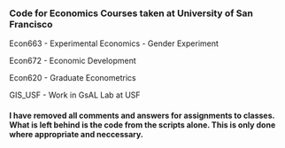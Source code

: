 ### Code for Economics Courses taken at University of San Francisco
Econ663 - Experimental Economics
                - Gender Experiment           

Econ672 - Economic Development

Econ620 - Graduate Econometrics

GIS_USF - Work in GsAL Lab at USF

#### I have removed all comments and answers for assignments to classes. What is left behind is the code from the scripts alone. This is only done where appropriate and neccessary.
